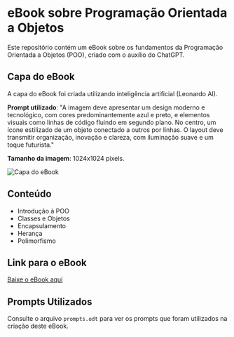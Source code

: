 # eBook sobre Programação Orientada a Objetos

Este repositório contém um eBook sobre os fundamentos da Programação Orientada a Objetos (POO), criado com o auxílio do ChatGPT.

## Capa do eBook

A capa do eBook foi criada utilizando inteligência artificial (Leonardo AI).  

**Prompt utilizado**: "A imagem deve apresentar um design moderno e tecnológico, com cores predominantemente azul e preto, e elementos visuais como linhas de código fluindo em segundo plano. No centro, um ícone estilizado de um objeto conectado a outros por linhas. O layout deve transmitir organização, inovação e clareza, com iluminação suave e um toque futurista."

**Tamanho da imagem**: 1024x1024 pixels.

![Capa do eBook]()



## Conteúdo
- Introdução à POO
- Classes e Objetos
- Encapsulamento
- Herança
- Polimorfismo

## Link para o eBook
[Baixe o eBook aqui](https://github.com/GilcimarMoraes/ebook-poo/blob/main/Ebook-poo.pdf)

## Prompts Utilizados
Consulte o arquivo `prompts.odt` para ver os prompts que foram utilizados na criação deste eBook.
